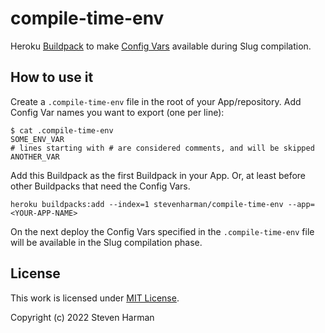 # compile-time-env

Heroku [Buildpack][buildpacks] to make [Config Vars][config-vars] available during Slug compilation.

## How to use it

Create a `.compile-time-env` file in the root of your App/repository.
Add Config Var names you want to export (one per line):

```console
$ cat .compile-time-env
SOME_ENV_VAR
# lines starting with # are considered comments, and will be skipped
ANOTHER_VAR
```

Add this Buildpack as the first Buildpack in your App.
Or, at least before other Buildpacks that need the Config Vars.

```console
heroku buildpacks:add --index=1 stevenharman/compile-time-env --app=<YOUR-APP-NAME>
```

On the next deploy the Config Vars specified in the `.compile-time-env` file will be available in the Slug compilation phase. 

## License

This work is licensed under [MIT License](./LICENSE).

Copyright (c) 2022 Steven Harman

[buildpacks]: https://devcenter.heroku.com/articles/buildpacks "Heroku Buildpacks"
[config-vars]: https://devcenter.heroku.com/articles/config-vars "Configuration and Config Vars"
